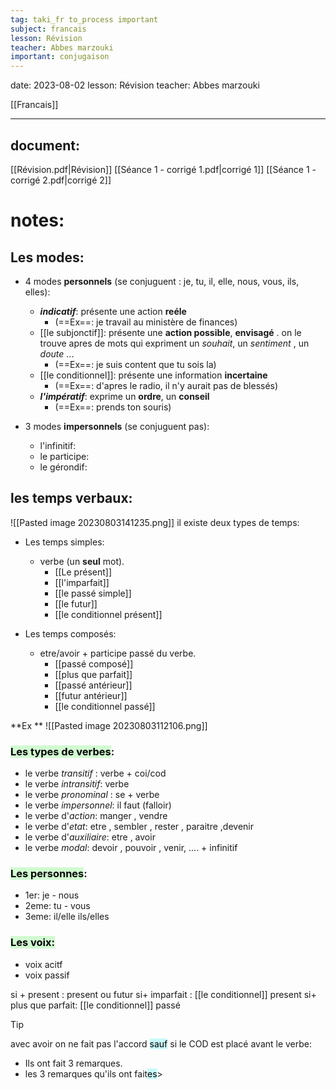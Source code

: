 ```yaml
---
tag: taki_fr to_process important 
subject: francais
lesson: Révision
teacher: Abbes marzouki
important: conjugaison
---
```


date: 2023-08-02
lesson: Révision
teacher: Abbes marzouki

[[Francais]]

---
## document:
[[Révision.pdf|Révision]]
[[Séance 1 - corrigé 1.pdf|corrigé 1]]
[[Séance 1 - corrigé 2.pdf|corrigé 2]]
# notes:

## Les modes: 

 - 4 modes **personnels** (se conjuguent : je, tu, il, elle, nous, vous, ils, elles):
	- ***indicatif***: présente une action **reéle** 
		- (==Ex==: je travail au ministère de finances)
	- [[le subjonctif]]: présente une **action possible**, **envisagé** . on le trouve apres de mots qui expriment un *souhait*, un *sentiment* , un *doute* ...
		- (==Ex==: je suis content que tu sois la)
	- [[le conditionnel]]: présente une information **incertaine**
		- (==Ex==: d'apres le radio, il n'y aurait pas de blessés)
	- ***l'impératif***: exprime un **ordre**, un **conseil** 
		- (==Ex==: prends ton souris)

- 3 modes **impersonnels** (se conjuguent pas):
	- l'infinitif: 
	- le participe: 
	- le gérondif: 

  

## les temps verbaux:
![[Pasted image 20230803141235.png]]
il existe deux types de temps: 
-  Les temps simples: 
	- verbe (un **seul** mot).
		- [[Le présent]]
		- [[l'imparfait]]
		- [[le passé simple]]
		- [[le futur]]
		- [[le conditionnel présent]]

- Les temps composés:
	- etre/avoir + participe passé du verbe.
		- [[passé composé]]
		- [[plus que parfait]]
		- [[passé antérieur]]
		- [[futur antérieur]]
		- [[le conditionnel passé]]


**Ex **
![[Pasted image 20230803112106.png]]

### <mark style="background: #BBFABBA6;">Les types de verbes</mark>:
- le verbe *transitif* : verbe + coi/cod
- le verbe *intransitif*: verbe
- le verbe *pronominal* : se + verbe
- le verbe *impersonnel*: il faut (falloir)
- le verbe d'*action*: manger , vendre
- le verbe d'*etat*: etre , sembler , rester , paraitre ,devenir
- le verbe d'*auxiliaire*: etre , avoir
- le verbe *modal*: devoir , pouvoir , venir, .... + infinitif

### <mark style="background: #BBFABBA6;">Les personnes</mark>:
- 1er: je - nous
- 2eme: tu - vous
- 3eme: il/elle ils/elles

### <mark style="background: #BBFABBA6;">Les voix:</mark>
- voix acitf
- voix passif

si + present : present ou futur
si+ imparfait : [[le conditionnel]] present
si+ plus que parfait: [[le conditionnel]] passé


>[!tip]
>avec avoir on ne fait pas l'accord  <mark style="background: #ABF7F7A6;">sauf</mark>  si le COD est placé avant le verbe:
>- Ils ont fait 3 remarques.
> - les 3 remarques qu'ils ont fait<mark style="background: #ABF7F7A6;">es</mark>>

